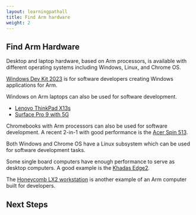 ```yaml
---
layout: learningpathall
title: Find Arm hardware
weight: 2
---
```


## Find Arm Hardware 

Desktop and laptop hardware, based on Arm processors, is available with different operating systems including Windows, Linux, and Chrome OS. 

[Windows Dev Kit 2023](https://www.microsoft.com/en-us/d/windows-dev-kit-2023/94k0p67w7581) is for software developers creating Windows applications for Arm.

Windows on Arm laptops can also be used for software development. 

- [Lenovo ThinkPad X13s](https://www.lenovo.com/us/en/p/laptops/thinkpad/thinkpadx/thinkpad-x13s-(13-inch-snapdragon)/len101t0019)
- [Surface Pro 9 with 5G](https://www.microsoft.com/en-us/d/surface-pro-9/93vkd8np4fvk)

Chromebooks with Arm processors can also be used for software development. A recent 2-in-1 with good performance is the [Acer Spin 513](https://www.acer.com/us-en/chromebooks/acer-chromebook-spin-513-cp513-2h/pdp/NX.K0LAA.001).

Both Windows and Chrome OS have a Linux subsystem which can be used for software development tasks. 

Some single board computers have enough performance to serve as desktop computers. A good example is the [Khadas Edge2](https://www.khadas.com/edge2). 

The [Honeycomb LX2 workstation](https://www.solid-run.com/arm-servers-networking-platforms/honeycomb-servers-workstation/#honeycomb-workstation) is another example of an Arm computer built for developers. 

## Next Steps


